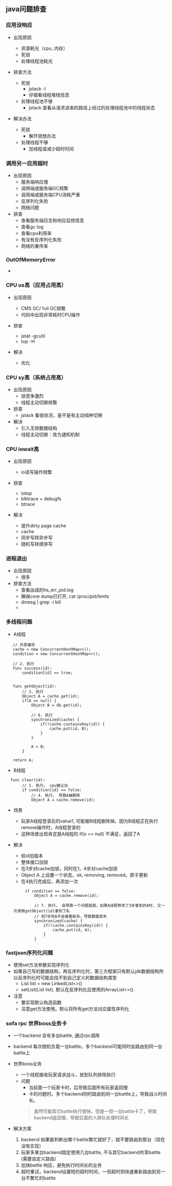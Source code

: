## java问题排查

### 应用没响应
 * 出现原因
   + 资源耗光（cpu, 内存）
   + 死锁
   + 处理线程池耗光
  
 * 排查方法
   + 死锁
      - jstack -l
      - 仔细看线程堆栈信息
   + 处理线程池不够
      - jstack 查看从请求进来的路径上经过的处理线程池中的线程状态
      
 * 解决办法
   + 死锁
      - 解开锁想办法
   + 处理线程不够
      - 加线程或减少超时时间
      
### 调用另一应用超时
 * 出现原因
   + 服务端响应慢
   + 调用端或服务端GC频繁
   + 调用端或服务端CPU消耗严重
   + 反序列化失败
   + 网络问题
 * 排查
   + 查看服务端日志和响应监控信息
   + 查看gc log
   + 查看cpu利用率
   + 有没有反序列化失败
   + 网络的重传率

### OutOfMemoryError
 * 
 
### CPU us高（应用占用高）
 * 出现原因
   + CMS GC/ full GC频繁
   + 代码中出现非常耗时CPU操作
   
 * 排查
   + jstat -gcutil
   + top -H
   
 * 解决
   + 优化

### CPU sy高（系统占用高）
 * 出现原因
   + 锁竞争激烈
   + 线程主动切换频繁
 * 排查
   + jstack 看锁状况，是不是有主动纯种切换
 * 解决
   + 引入无锁数据结构
   + 线程主动切换：改为通知机制
   
### CPU iowait高
 * 出现原因
   + io读写操作频繁
 * 排查
   + iotop
   + blktrace + debugfs
   + btrace
 
 * 解决
   + 提升dirty page cache
   + cache
   + 同步写转异步写
   + 随机写转顺序写
   
### 进程退出
 * 出现原因
   + 很多
 * 排查方法
   + 查看出成的hs_err_pid.log
   + 确保core dump已打开, cat /proc/pid/limits
   + dmesg | grep -i kill
   + 
   
### 多线程问题
 * A线程
 ``` 
    // 共享缓存
    cache = new ConcurrentHashMap<>();
    condition = new ConcurrentHashMap<>();
    
    // 2. 执行
    func success(id): 
        condition[id] == true;
    
    
    func getObject(id):
        // 3. 执行
        Object A = cache.get(id);
        if(A == null) {
            Object B = db.get(id);
            
            // 6. 执行
            synchronized(cache) {
                if(!cache.containsKey(id)) {
                    cache.put(id, B);
                }
            }
            
            A = B;
        }
    
    return A;
 ```
 * B线程
 ``` 
   func clear(id):
        // 1. 执行， cpu被让出
        if condition[id] == false:
            // 4. 执行。 导致A被删除
            Object A = cache.remove(id);
 ```
 * 场景
   + 玩家A线程登录后的value1, 可能被B线程删除掉。因为B线程正在执行remove操作时，A线程登录的
   + 这种场景出现肯定是A线程的 if(o == null) 不满足，返回了A
   
 * 解决
   + 给id加版本
   + 整体接口加锁
   + 在3步对cache加锁，同时在1，4步对cache加锁
   + Object A 上设置一个状态，ok, removing, removed。原子更新
   + 在4执行完成后，再添加一次
   ``` 
        if condition == false:
            Object A = cache.remove(id);
            
            // 7. 执行。 会导致一个问题就是，如果A线程修改了3步拿到的A时, 又一次调用getObject(id)拿到了B。
            // 则7步的A不会被重新存，导致数据丢失
            synchronized(cache) {
                if(!cache.containsKey(id)) {
                    cache.put(id, A);
                }
            }
   ```
   
### fastjson序列化问题
 * 使用set方法参数实现序列化
 * 如果自己写的数据结构，再反序列化时，第三方框架只有默认jdk数据结构所以反序列化时可能会找不到自己定义的数据结构类型
   + List<Integer> list = new LinkedList<>()
   + setList(List<Integer> list). 默认在反序列化后使用的ArrayList<>(). 
 * 注意
   + 要实现默认构造函数
   + 注意get方法使用。默认将所有get方法对应属性序列化
   
### sofa rpc 世界boss业务卡
 * 一个backend 会有多台battle, 通过rpc调用
 * backend 每次随机负载一台battle。多个backend可能同时会路由到同一台battle上
 * 世界boss业务
   + 一个线程接收玩家请求战斗，放到队列排除执行
   + 问题
      - 当前面一个玩家卡时，后导致后面所有玩家返回慢
      - 卡的问题时。多个backend同时路由到同一台battle上，导致战斗时间长。
      > 虽然可能其它battle执行很快，但是一但一台battle卡了，导致backend返回慢，导致后面的人排队处理时间长
      
 * 解决方案
   1. backend 如果能判断出哪个battle繁忙就好了，就不要路由到那台（现在没有实现）
   2. 玩家多某台backend固定使用几台battle, 不与其它backend共享battle (需要自定义路由)
   3. 加快battle 响应，避免执行时间长的业务
   4. 超时重试，backend设置短的超时时间，一但超时则快速重新路由到另一台不繁忙的battle
   
   